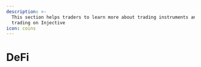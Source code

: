```yaml
---
description: >-
  This section helps traders to learn more about trading instruments and start
  trading on Injective
icon: coins
---
```


# DeFi

